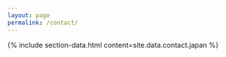 ```yaml
---
layout: page
permalink: /contact/
---
```


{% include section-data.html content=site.data.contact.japan %}
